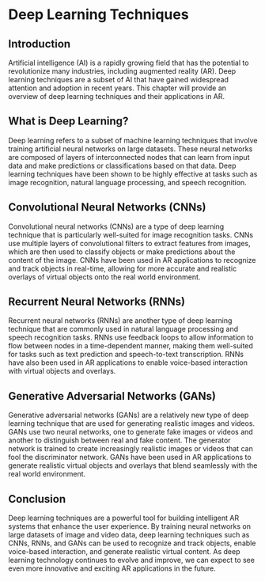 Deep Learning Techniques
===========================================================================

Introduction
------------

Artificial intelligence (AI) is a rapidly growing field that has the potential to revolutionize many industries, including augmented reality (AR). Deep learning techniques are a subset of AI that have gained widespread attention and adoption in recent years. This chapter will provide an overview of deep learning techniques and their applications in AR.

What is Deep Learning?
----------------------

Deep learning refers to a subset of machine learning techniques that involve training artificial neural networks on large datasets. These neural networks are composed of layers of interconnected nodes that can learn from input data and make predictions or classifications based on that data. Deep learning techniques have been shown to be highly effective at tasks such as image recognition, natural language processing, and speech recognition.

Convolutional Neural Networks (CNNs)
------------------------------------

Convolutional neural networks (CNNs) are a type of deep learning technique that is particularly well-suited for image recognition tasks. CNNs use multiple layers of convolutional filters to extract features from images, which are then used to classify objects or make predictions about the content of the image. CNNs have been used in AR applications to recognize and track objects in real-time, allowing for more accurate and realistic overlays of virtual objects onto the real world environment.

Recurrent Neural Networks (RNNs)
--------------------------------

Recurrent neural networks (RNNs) are another type of deep learning technique that are commonly used in natural language processing and speech recognition tasks. RNNs use feedback loops to allow information to flow between nodes in a time-dependent manner, making them well-suited for tasks such as text prediction and speech-to-text transcription. RNNs have also been used in AR applications to enable voice-based interaction with virtual objects and overlays.

Generative Adversarial Networks (GANs)
--------------------------------------

Generative adversarial networks (GANs) are a relatively new type of deep learning technique that are used for generating realistic images and videos. GANs use two neural networks, one to generate fake images or videos and another to distinguish between real and fake content. The generator network is trained to create increasingly realistic images or videos that can fool the discriminator network. GANs have been used in AR applications to generate realistic virtual objects and overlays that blend seamlessly with the real world environment.

Conclusion
----------

Deep learning techniques are a powerful tool for building intelligent AR systems that enhance the user experience. By training neural networks on large datasets of image and video data, deep learning techniques such as CNNs, RNNs, and GANs can be used to recognize and track objects, enable voice-based interaction, and generate realistic virtual content. As deep learning technology continues to evolve and improve, we can expect to see even more innovative and exciting AR applications in the future.


